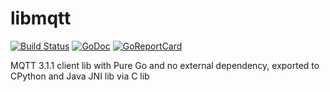 # libmqtt

[![Build Status](https://travis-ci.org/goiiot/libmqtt.svg)](https://travis-ci.org/goiiot/libmqtt) [![GoDoc](https://godoc.org/github.com/goiiot/libmqtt?status.svg)](https://godoc.org/github.com/goiiot/libmqtt) [![GoReportCard](https://goreportcard.com/badge/goiiot/libmqtt)](https://goreportcard.com/report/github.com/goiiot/libmqtt)

MQTT 3.1.1 client lib with Pure Go and no external dependency, exported to CPython and Java JNI lib via C lib